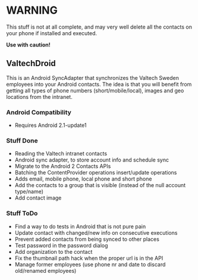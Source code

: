 # WARNING
This stuff is not at all complete, and may very well delete all the contacts on your phone if installed and executed.

**Use with caution!**

## ValtechDroid
This is an Android SyncAdapter that synchronizes the Valtech Sweden employees into your Android contacts.
The idea is that you will benefit from getting all types of phone numbers (short/mobile/local), images and geo locations from the intranet.

### Android Compatibility
* Requires Android 2.1-update1

### Stuff Done
* Reading the Valtech intranet contacts
* Android sync adapter, to store account info and schedule sync
* Migrate to the Android 2 Contacts APIs
* Batching the ContentProvider operations insert/update operations
* Adds email, mobile phone, local phone and short phone
* Add the contacts to a group that is visible (instead of the null account type/name)
* Add contact image

### Stuff ToDo
* Find a way to do tests in Android that is not pure pain
* Update contact with changed/new info on consecutive executions
* Prevent added contacts from being synced to other places
* Test password in the password dialog
* Add organization to the contact
* Fix the thumbnail path hack when the proper url is in the API
* Manage former employees (use phone nr and date to discard old/renamed employees)
